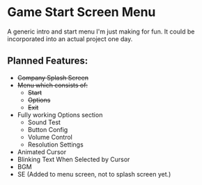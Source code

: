 # Game Start Screen Menu
A generic intro and start menu I'm just making for fun.
It could be incorporated into an actual project one day.

## Planned Features:
* ~~Company Splash Screen~~
* ~~Menu which consists of:~~
    - ~~Start~~
    - ~~Options~~
    - ~~Exit~~
* Fully working Options section
    - Sound Test
    - Button Config
    - Volume Control
    - Resolution Settings
* Animated Cursor
* Blinking Text When Selected by Cursor
* BGM
* SE (Added to menu screen, not to splash screen yet.)
